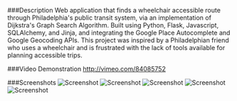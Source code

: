 ###Description
Web application that finds a wheelchair accessible route through Philadelphia's public transit system, via an implementation of Dijkstra's  Graph Search Algorithm. Built using Python, Flask, Javascript, SQLAlchemy, and Jinja, and integrating the Google Place Autocomplete and Google Geocoding APIs. This project was inspired by a Philadelphian friend who uses a wheelchair and is frustrated with the lack of tools available for planning accessible trips.

###Video Demonstration
http://vimeo.com/84085752

###Screenshots
![Screenshot](https://raw.github.com/ebalcomb/Hackbright-Final-Project/master/screenshots/home.png)
![Screenshot](https://raw.github.com/ebalcomb/Hackbright-Final-Project/master/screenshots/find_route.png)
![Screenshot](https://raw.github.com/ebalcomb/Hackbright-Final-Project/master/screenshots/route_result.png)
![Screenshot](https://raw.github.com/ebalcomb/Hackbright-Final-Project/master/screenshots/about.png)
![Screenshot](https://raw.github.com/ebalcomb/Hackbright-Final-Project/master/screenshots/contact.png)
